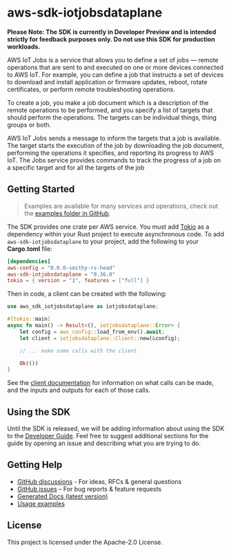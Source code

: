 # aws-sdk-iotjobsdataplane

**Please Note: The SDK is currently in Developer Preview and is intended strictly for
feedback purposes only. Do not use this SDK for production workloads.**

AWS IoT Jobs is a service that allows you to define a set of jobs — remote operations that are sent to and executed on one or more devices connected to AWS IoT. For example, you can define a job that instructs a set of devices to download and install application or firmware updates, reboot, rotate certificates, or perform remote troubleshooting operations.

To create a job, you make a job document which is a description of the remote operations to be performed, and you specify a list of targets that should perform the operations. The targets can be individual things, thing groups or both.

AWS IoT Jobs sends a message to inform the targets that a job is available. The target starts the execution of the job by downloading the job document, performing the operations it specifies, and reporting its progress to AWS IoT. The Jobs service provides commands to track the progress of a job on a specific target and for all the targets of the job

## Getting Started

> Examples are available for many services and operations, check out the
> [examples folder in GitHub](https://github.com/awslabs/aws-sdk-rust/tree/main/examples).

The SDK provides one crate per AWS service. You must add [Tokio](https://crates.io/crates/tokio)
as a dependency within your Rust project to execute asynchronous code. To add `aws-sdk-iotjobsdataplane` to
your project, add the following to your **Cargo.toml** file:

```toml
[dependencies]
aws-config = "0.0.0-smithy-rs-head"
aws-sdk-iotjobsdataplane = "0.36.0"
tokio = { version = "1", features = ["full"] }
```

Then in code, a client can be created with the following:

```rust
use aws_sdk_iotjobsdataplane as iotjobsdataplane;

#[tokio::main]
async fn main() -> Result<(), iotjobsdataplane::Error> {
    let config = aws_config::load_from_env().await;
    let client = iotjobsdataplane::Client::new(&config);

    // ... make some calls with the client

    Ok(())
}
```

See the [client documentation](https://docs.rs/aws-sdk-iotjobsdataplane/latest/aws_sdk_iotjobsdataplane/client/struct.Client.html)
for information on what calls can be made, and the inputs and outputs for each of those calls.

## Using the SDK

Until the SDK is released, we will be adding information about using the SDK to the
[Developer Guide](https://docs.aws.amazon.com/sdk-for-rust/latest/dg/welcome.html). Feel free to suggest
additional sections for the guide by opening an issue and describing what you are trying to do.

## Getting Help

* [GitHub discussions](https://github.com/awslabs/aws-sdk-rust/discussions) - For ideas, RFCs & general questions
* [GitHub issues](https://github.com/awslabs/aws-sdk-rust/issues/new/choose) – For bug reports & feature requests
* [Generated Docs (latest version)](https://awslabs.github.io/aws-sdk-rust/)
* [Usage examples](https://github.com/awslabs/aws-sdk-rust/tree/main/examples)

## License

This project is licensed under the Apache-2.0 License.

